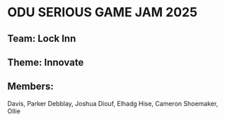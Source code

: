 # ODU SERIOUS GAME JAM 2025
## Team: Lock Inn
## Theme: Innovate
## Members:
Davis, Parker
Debblay, Joshua
Diouf, Elhadg
Hise, Cameron
Shoemaker, Ollie
